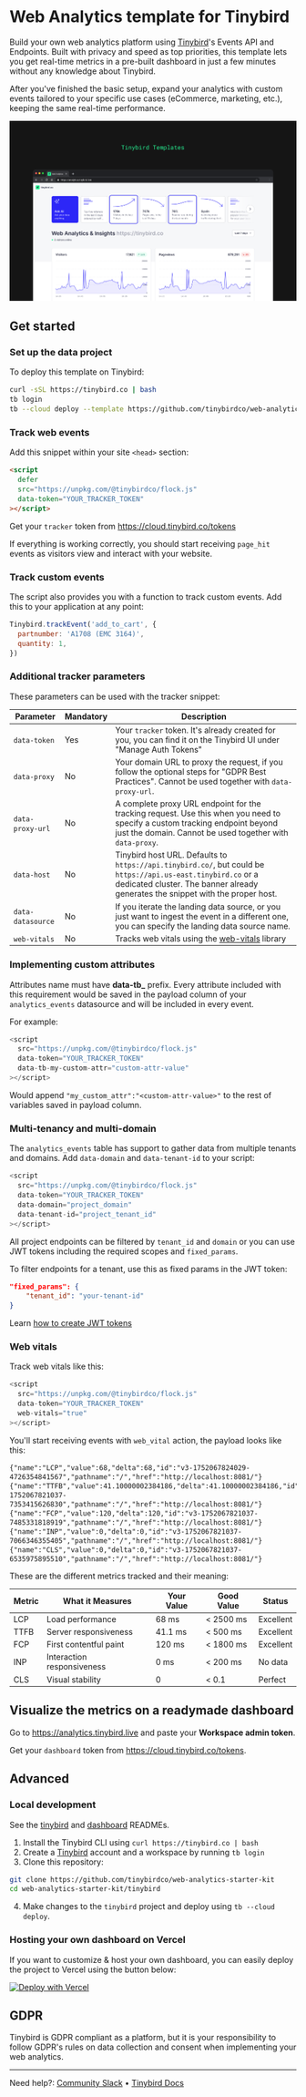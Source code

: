 # Web Analytics template for Tinybird

Build your own web analytics platform using [Tinybird](https://www.tinybird.co/)'s Events API and Endpoints. Built with privacy and speed as top priorities, this template lets you get real-time metrics in a pre-built dashboard in just a few minutes without any knowledge about Tinybird.

After you've finished the basic setup, expand your analytics with custom events tailored to your specific use cases (eCommerce, marketing, etc.), keeping the same real-time performance.

![Tinybird Web Analytics Dashboard](./assets/img/repo-banner.png)

## Get started

### Set up the data project

To deploy this template on Tinybird:

```bash
curl -sSL https://tinybird.co | bash
tb login
tb --cloud deploy --template https://github.com/tinybirdco/web-analytics-starter-kit/tree/main/tinybird
```

### Track web events

Add this snippet within your site `<head>` section:

```html
<script
  defer
  src="https://unpkg.com/@tinybirdco/flock.js"
  data-token="YOUR_TRACKER_TOKEN"
></script>
```

Get your `tracker` token from https://cloud.tinybird.co/tokens

If everything is working correctly, you should start receiving `page_hit` events as visitors view and interact with your website.

### Track custom events

The script also provides you with a function to track custom events. Add this to your application at any point:

```js
Tinybird.trackEvent('add_to_cart', {
  partnumber: 'A1708 (EMC 3164)',
  quantity: 1,
})
```

### Additional tracker parameters

These parameters can be used with the tracker snippet:

| Parameter         | Mandatory | Description                                                                                                                                                                                       |
| ----------------- | --------- | ------------------------------------------------------------------------------------------------------------------------------------------------------------------------------------------------- |
| `data-token`      | Yes       | Your `tracker` token. It's already created for you, you can find it on the Tinybird UI under "Manage Auth Tokens"                                                                                 |
| `data-proxy`      | No        | Your domain URL to proxy the request, if you follow the optional steps for "GDPR Best Practices". Cannot be used together with `data-proxy-url`.                                                  |
| `data-proxy-url`  | No        | A complete proxy URL endpoint for the tracking request. Use this when you need to specify a custom tracking endpoint beyond just the domain. Cannot be used together with `data-proxy`.             |
| `data-host`       | No        | Tinybird host URL. Defaults to `https://api.tinybird.co/`, but could be `https://api.us-east.tinybird.co` or a dedicated cluster. The banner already generates the snippet with the proper host.  |
| `data-datasource` | No        | If you iterate the landing data source, or you just want to ingest the event in a different one, you can specify the landing data source name. 
| `web-vitals`      | No        | Tracks web vitals using the [web-vitals](https://www.npmjs.com/package/web-vitals) library 

### Implementing custom attributes

 Attributes name must have **data-tb\_** prefix. Every attribute included with this requirement would be saved in the payload column of your `analytics_events` datasource and will be included in every event. 
 
 For example:

```js
<script
  src="https://unpkg.com/@tinybirdco/flock.js"
  data-token="YOUR_TRACKER_TOKEN"
  data-tb-my-custom-attr="custom-attr-value"
></script>
```

Would append `"my_custom_attr":"<custom-attr-value>"` to the rest of variables saved in payload column.

### Multi-tenancy and multi-domain

The `analytics_events` table has support to gather data from multiple tenants and domains. Add `data-domain` and `data-tenant-id` to your script:

```js
<script
  src="https://unpkg.com/@tinybirdco/flock.js"
  data-token="YOUR_TRACKER_TOKEN"
  data-domain="project_domain"
  data-tenant-id="project_tenant_id"
></script>
```

All project endpoints can be filtered by `tenant_id` and `domain` or you can use JWT tokens including the required scopes and `fixed_params`.

To filter endpoints for a tenant, use this as fixed params in the JWT token:

```json
"fixed_params": {
    "tenant_id": "your-tenant-id"
}
```

Learn [how to create JWT tokens](https://www.tinybird.co/docs/forward/administration/tokens/jwt?create-a-jwt-in-production#create-a-jwt-in-production)

### Web vitals

Track web vitals like this:

```js
<script
  src="https://unpkg.com/@tinybirdco/flock.js"
  data-token="YOUR_TRACKER_TOKEN"
  web-vitals="true"
></script>
```

You'll start receiving events with `web_vital` action, the payload  looks like this:

```
{"name":"LCP","value":68,"delta":68,"id":"v3-1752067824029-4726354841567","pathname":"/","href":"http://localhost:8081/"}
{"name":"TTFB","value":41.10000002384186,"delta":41.10000002384186,"id":"v3-1752067821037-7353415626830","pathname":"/","href":"http://localhost:8081/"}
{"name":"FCP","value":120,"delta":120,"id":"v3-1752067821037-7485331818919","pathname":"/","href":"http://localhost:8081/"}
{"name":"INP","value":0,"delta":0,"id":"v3-1752067821037-7066346355405","pathname":"/","href":"http://localhost:8081/"}
{"name":"CLS","value":0,"delta":0,"id":"v3-1752067821037-6535975895510","pathname":"/","href":"http://localhost:8081/"}
```

These are the different metrics tracked and their meaning:

| Metric | What it Measures           | Your Value | Good Value   | Status     |
|--------|---------------------------|------------|--------------|------------|
| LCP    | Load performance          | 68 ms      | < 2500 ms    | Excellent  |
| TTFB   | Server responsiveness     | 41.1 ms    | < 500 ms     | Excellent  |
| FCP    | First contentful paint    | 120 ms     | < 1800 ms    | Excellent  |
| INP    | Interaction responsiveness| 0 ms       | < 200 ms     | No data    |
| CLS    | Visual stability          | 0          | < 0.1        | Perfect    |


## Visualize the metrics on a readymade dashboard

Go to https://analytics.tinybird.live and paste your **Workspace admin token**.

Get your `dashboard` token from https://cloud.tinybird.co/tokens.

## Advanced

### Local development

See the [tinybird](./tinybird/README.md) and [dashboard](./dashboard/README.md) READMEs.

1. Install the Tinybird CLI using `curl https://tinybird.co | bash`
2. Create a [Tinybird](https://tinybird.co) account and a workspace by running `tb login`
3. Clone this repository:

```bash
git clone https://github.com/tinybirdco/web-analytics-starter-kit
cd web-analytics-starter-kit/tinybird
```

4. Make changes to the `tinybird` project and deploy using `tb --cloud deploy`.

### Hosting your own dashboard on Vercel

If you want to customize & host your own dashboard, you can easily deploy the project to Vercel using the button below:

[![Deploy with Vercel](https://vercel.com/button)](https://vercel.com/new/clone?repository-url=https%3A%2F%2Fgithub.com%2Ftinybirdco%2Fweb-analytics-starter-kit&project-name=tinybird-web-analytics-starter-kit&repository-name=tinybird-web-analytics-starter-kit&demo-title=Tinybird%20Web%20Analytics&demo-description=A%20privacy-first%20Web%20Analytics%20project%20built%20with%20Tinybird&demo-url=https%3A%2F%2Fanalytics.tinybird.co%2F&demo-image=//github.com/tinybirdco/web-analytics-starter-kit/blob/main/dashboard/public/banner.png?raw=true&root-directory=dashboard&integration-ids=oac_uoH2YyxhaS1H6UYvtuRbRbDY)

## GDPR

Tinybird is GDPR compliant as a platform, but it is your responsibility to follow GDPR's rules on data collection and consent when implementing your web analytics.

---

Need help?: [Community Slack](https://www.tinybird.co/join-our-slack-community) &bull; [Tinybird Docs](https://docs.tinybird.co/)
